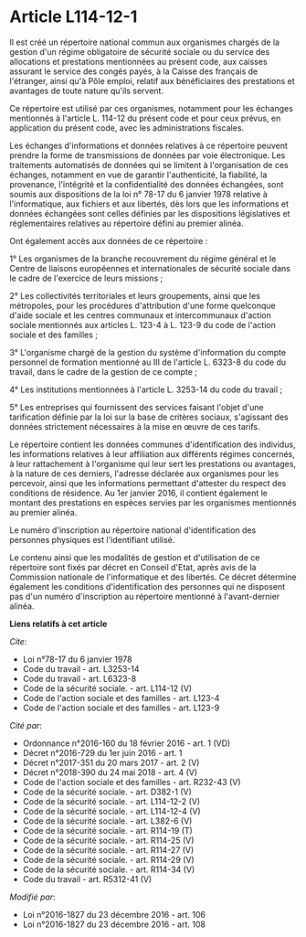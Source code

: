 # Article L114-12-1

Il est créé un répertoire national commun aux organismes chargés de la gestion d'un régime obligatoire de sécurité sociale ou
du service des allocations et prestations mentionnées au présent code, aux caisses assurant le service des congés payés, à la
Caisse des français de l'étranger, ainsi qu'à Pôle emploi, relatif aux bénéficiaires des prestations et avantages de toute
nature qu'ils servent. 

Ce répertoire est utilisé par ces organismes, notamment pour les échanges mentionnés à l'article L. 114-12 du présent code et
pour ceux prévus, en application du présent code, avec les administrations fiscales. 

Les échanges d'informations et données relatives à ce répertoire peuvent prendre la forme de transmissions de données par
voie électronique. Les traitements automatisés de données qui se limitent à l'organisation de ces échanges, notamment en vue
de garantir l'authenticité, la fiabilité, la provenance, l'intégrité et la confidentialité des données échangées, sont soumis
aux dispositions de la loi n° 78-17 du 6 janvier 1978 relative à l'informatique, aux fichiers et aux libertés, dès lors que
les informations et données échangées sont celles définies par les dispositions législatives et réglementaires relatives au
répertoire défini au premier alinéa. 

Ont également accès aux données de ce répertoire : 

1° Les organismes de la branche recouvrement du régime général et le Centre de liaisons européennes et internationales de
sécurité sociale dans le cadre de l'exercice de leurs missions ; 

2° Les collectivités territoriales et leurs groupements, ainsi que les métropoles, pour les procédures d'attribution d'une
forme quelconque d'aide sociale et les centres communaux et intercommunaux d'action sociale mentionnés aux articles L. 123-4
à L. 123-9 du code de l'action sociale et des familles ; 

3° L'organisme chargé de la gestion du système d'information du compte personnel de formation mentionné au III de l'article
L. 6323-8 du code du travail, dans le cadre de la gestion de ce compte ; 

4° Les institutions mentionnées à l'article L. 3253-14 du code du travail ;

5° Les entreprises qui fournissent des services faisant l'objet d'une  tarification définie par la loi sur la base de
critères sociaux,  s'agissant des données strictement nécessaires à la mise en œuvre de ces  tarifs. 

Le répertoire contient les données communes d'identification des individus, les informations relatives à leur affiliation aux
différents régimes concernés, à leur rattachement à l'organisme qui leur sert les prestations ou avantages, à la nature de
ces derniers, l'adresse déclarée aux organismes pour les percevoir, ainsi que les informations permettant d'attester du
respect des conditions de résidence. Au 1er janvier 2016, il contient également le montant des prestations en espèces servies
par les organismes mentionnés au premier alinéa. 

Le numéro d'inscription au répertoire national d'identification des personnes physiques est l'identifiant utilisé. 

Le contenu ainsi que les modalités de gestion et d'utilisation de ce répertoire sont fixés par décret en Conseil d'Etat,
après avis de la Commission nationale de l'informatique et des libertés. Ce décret détermine également les conditions
d'identification des personnes qui ne disposent pas d'un numéro d'inscription au répertoire mentionné à l'avant-dernier
alinéa.

**Liens relatifs à cet article**

_Cite_:

  - Loi n°78-17 du 6 janvier 1978
  - Code du travail - art. L3253-14
  - Code du travail - art. L6323-8
  - Code de la sécurité sociale. - art. L114-12 (V)
  - Code de l'action sociale et des familles - art. L123-4
  - Code de l'action sociale et des familles - art. L123-9

_Cité par_:

  - Ordonnance n°2016-160 du 18 février 2016 - art. 1 (VD)
  - Décret n°2016-729 du 1er juin 2016 - art. 1
  - Décret n°2017-351 du 20 mars 2017 - art. 2 (V)
  - Décret n°2018-390 du 24 mai 2018 - art. 4 (V)
  - Code de l'action sociale et des familles - art. R232-43 (V)
  - Code de la sécurité sociale. - art. D382-1 (V)
  - Code de la sécurité sociale. - art. L114-12-2 (V)
  - Code de la sécurité sociale. - art. L114-12-4 (V)
  - Code de la sécurité sociale. - art. L382-6 (V)
  - Code de la sécurité sociale. - art. R114-19 (T)
  - Code de la sécurité sociale. - art. R114-25 (V)
  - Code de la sécurité sociale. - art. R114-27 (V)
  - Code de la sécurité sociale. - art. R114-29 (V)
  - Code de la sécurité sociale. - art. R114-34 (V)
  - Code du travail - art. R5312-41 (V)

_Modifié par_:

  - Loi n°2016-1827 du 23 décembre 2016 - art. 106
  - Loi n°2016-1827 du 23 décembre 2016 - art. 108
